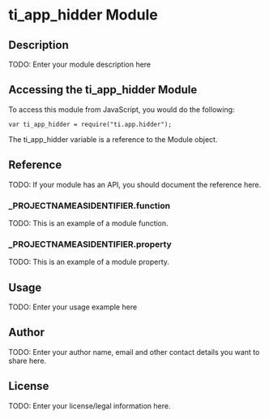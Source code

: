 # ti_app_hidder Module

## Description

TODO: Enter your module description here

## Accessing the ti_app_hidder Module

To access this module from JavaScript, you would do the following:

	var ti_app_hidder = require("ti.app.hidder");

The ti_app_hidder variable is a reference to the Module object.	

## Reference

TODO: If your module has an API, you should document
the reference here.

### ___PROJECTNAMEASIDENTIFIER__.function

TODO: This is an example of a module function.

### ___PROJECTNAMEASIDENTIFIER__.property

TODO: This is an example of a module property.

## Usage

TODO: Enter your usage example here

## Author

TODO: Enter your author name, email and other contact
details you want to share here. 

## License

TODO: Enter your license/legal information here.
